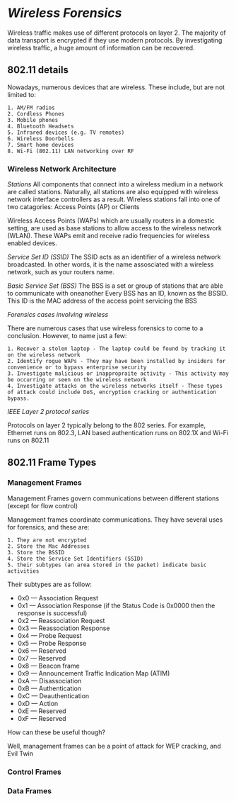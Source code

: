 # *Wireless Forensics*

Wireless traffic makes use of different protocols on layer 2. The majority of data transport is encrypted if they use modern protocols. By investigating wireless traffic, a huge amount of information can be recovered.

## 802.11 details

Nowadays, numerous devices that are wireless. These include, but are not limited to:

    1. AM/FM radios
    2. Cordless Phones
    3. Mobile phones
    4. Bluetooth Headsets
    5. Infrared devices (e.g. TV remotes)
    6. Wireless Doorbells
    7. Smart home devices
    8. Wi-Fi (802.11) LAN networking over RF
    
### Wireless Network Architecture

*Stations*
All components that connect into a wireless medium in a network are called stations. Naturally, all stations are also equipped with wireless network interface controllers as a result.
Wireless stations fall into one of two catagories: Access Points (AP) or Clients

Wireless Access Points (WAPs) which are usually routers in a domestic setting, are used as base stations to allow access to the wireless network (WLAN). These WAPs emit and receive radio frequencies for wireless enabled devices. 

*Service Set ID (SSID)*
The SSID acts as an identifier of a wireless network broadcasted. In other words, it is the name assosciated with a wireless network, such as your routers name.

*Basic Service Set (BSS)*
The BSS is a set or group of stations that are able to communicate with oneanother 
Every BSS has an ID, known as the BSSID. This ID is the MAC address of the access point servicing the BSS

*Forensics cases involving wireless*

There are numerous cases that use wireless forensics to come to a conclusion. However, to name just a few:

    1. Recover a stolen laptop - The laptop could be found by tracking it on the wireless network
    2. Identify rogue WAPs - They may have been installed by insiders for convenience or to bypass enterprise security
    3. Investigate malicious or inappropraite activity - This activity may be occurring or seen on the wireless network
    4. Investigate attacks on the wireless networks itself - These types of attack could include DoS, encryption cracking or authentication bypass.
    
*IEEE Layer 2 protocol series*

Protocols on layer 2 typically belong to the 802 series. For example, Ethernet runs on 802.3, LAN based authentication runs on 802.1X and Wi-Fi runs on 802.11

## 802.11 Frame Types

### Management Frames

Management Frames govern communications between different stations (except for flow control)

Management frames coordinate communications. They have several uses for forensics, and these are: 

    1. They are not encrypted
    2. Store the Mac Addresses
    3. Store the BSSID
    4. Store the Service Set Identifiers (SSID)
    5. their subtypes (an area stored in the packet) indicate basic activities
    
Their subtypes are as follow:

* 0x0 — Association Request
* 0x1 — Association Response (if the Status Code is 0x0000 then the response is successful)
* 0x2 — Reassociation Request
* 0x3 — Reassociation Response
* 0x4 — Probe Request
* 0x5 — Probe Response
* 0x6 — Reserved
* 0x7 — Reserved
* 0x8 — Beacon frame
* 0x9 — Announcement Traffic Indication Map (ATIM)
* 0xA — Disassociation
* 0xB — Authentication
* 0xC — Deauthentication
* 0xD — Action
* 0xE — Reserved
* 0xF — Reserved

How can these be useful though?

Well, management frames can be a point of attack for WEP cracking, and Evil Twin

### Control Frames

### Data Frames

